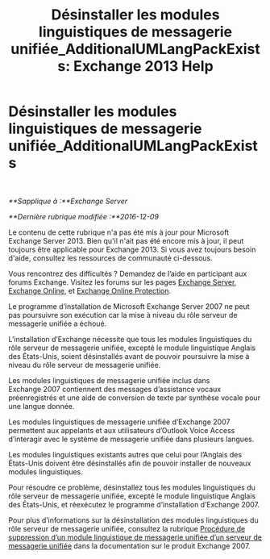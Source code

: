 ﻿---
title: 'Désinstaller les modules linguistiques de messagerie unifiée_AdditionalUMLangPackExists: Exchange 2013 Help'
TOCTitle: Désinstaller les modules linguistiques de messagerie unifiée_AdditionalUMLangPackExists
ms:assetid: 3a7e2621-0553-44f5-8029-c72fea25af3c
ms:mtpsurl: https://technet.microsoft.com/fr-fr/library/ms.exch.setupreadiness.additionalumlangpackexists(v=EXCHG.150)
ms:contentKeyID: 50477933
ms.date: 04/24/2018
mtps_version: v=EXCHG.150
ms.translationtype: HT
---

# Désinstaller les modules linguistiques de messagerie unifiée\_AdditionalUMLangPackExists

 

_**Sapplique à :**Exchange Server_

_**Dernière rubrique modifiée :**2016-12-09_

Le contenu de cette rubrique n'a pas été mis à jour pour Microsoft Exchange Server 2013. Bien qu'il n'ait pas été encore mis à jour, il peut toujours être applicable pour Exchange 2013. Si vous avez toujours besoin d'aide, consultez les ressources de communauté ci-dessous.

Vous rencontrez des difficultés ? Demandez de l’aide en participant aux forums Exchange. Visitez les forums sur les pages [Exchange Server](https://go.microsoft.com/fwlink/p/?linkid=60612), [Exchange Online](https://go.microsoft.com/fwlink/p/?linkid=267542), et [Exchange Online Protection](https://go.microsoft.com/fwlink/p/?linkid=285351).

Le programme d’installation de Microsoft Exchange Server 2007 ne peut pas poursuivre son exécution car la mise à niveau du rôle serveur de messagerie unifiée a échoué.

L’installation d’Exchange nécessite que tous les modules linguistiques du rôle serveur de messagerie unifiée, excepté le module linguistique Anglais des États-Unis, soient désinstallés avant de pouvoir poursuivre la mise à niveau du rôle serveur de messagerie unifiée.

Les modules linguistiques de messagerie unifiée inclus dans Exchange 2007 contiennent des messages d’assistance vocaux préenregistrés et une aide de conversion de texte par synthèse vocale pour une langue donnée.

Les modules linguistiques de messagerie unifiée d’Exchange 2007 permettent aux appelants et aux utilisateurs d’Outlook Voice Access d’interagir avec le système de messagerie unifiée dans plusieurs langues.

Les modules linguistiques existants autres que celui pour l’Anglais des États-Unis doivent être désinstallés afin de pouvoir installer de nouveaux modules linguistiques.

Pour résoudre ce problème, désinstallez tous les modules linguistiques du rôle serveur de messagerie unifiée, excepté le module linguistique Anglais des États-Unis, et réexécutez le programme d’installation d’Exchange 2007.

Pour plus d’informations sur la désinstallation des modules linguistiques du rôle serveur de messagerie unifiée, consultez la rubrique [Procédure de suppression d’un module linguistique de messagerie unifiée d’un serveur de messagerie unifiée](https://go.microsoft.com/fwlink/?linkid=85973) dans la documentation sur le produit Exchange 2007.

